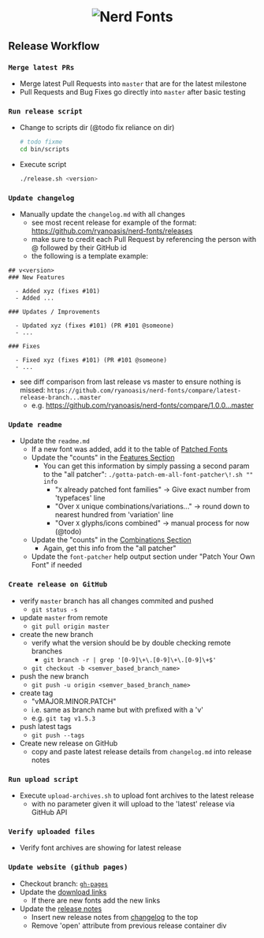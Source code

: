 <h1 align="center">
	<img src="https://raw.githubusercontent.com/ryanoasis/nerd-fonts/master/images/nerd-fonts-logo.png" alt="Nerd Fonts" />
</h1>

## Release Workflow

### `Merge latest PRs`
- Merge latest Pull Requests into `master` that are for the latest milestone
- Pull Requests and Bug Fixes go directly into `master` after basic testing

### `Run release script`
- Change to scripts dir (@todo fix reliance on dir)
  ```sh
  # todo fixme
  cd bin/scripts
  ```
- Execute script
  ```sh
  ./release.sh <version>
  ```

### `Update changelog`
- Manually update the `changelog.md` with all changes
  - see most recent release for example of the format: https://github.com/ryanoasis/nerd-fonts/releases
  - make sure to credit each Pull Request by referencing the person with @ followed by their GitHub id
  - the following is a template example:
```
## v<version>
### New Features

  - Added xyz (fixes #101)
  - Added ...

### Updates / Improvements

  - Updated xyz (fixes #101) (PR #101 @someone)
  - ...

### Fixes

  - Fixed xyz (fixes #101) (PR #101 @someone)
  - ...
```
- see diff comparison from last release vs master to ensure nothing is missed: `https://github.com/ryanoasis/nerd-fonts/compare/latest-release-branch...master`
  - e.g. https://github.com/ryanoasis/nerd-fonts/compare/1.0.0...master

### `Update readme`
- Update the `readme.md`
  - If a new font was added, add it to the table of [Patched Fonts][]
  * Update the "counts" in the [Features Section][]
    * You can get this information by simply passing a second param to the "all patcher": `./gotta-patch-em-all-font-patcher\!.sh "" info`
      * "`X` already patched font families" -> Give exact number from 'typefaces' line
      * "Over `X` unique combinations/variations..." -> round down to nearest hundred from 'variation' line
      * "Over `X` glyphs/icons combined" -> manual process for now (@todo)
  * Update the "counts" in the [Combinations Section][]
    * Again, get this info from the "all patcher"
  * Update the `font-patcher` help output section under "Patch Your Own Font" if needed

### `Create release on GitHub`
- verify `master` branch has all changes commited and pushed
  - `git status -s`
- update `master` from remote
  - `git pull origin master`
- create the new branch
  - verify what the version should be by double checking remote branches
    - `git branch -r | grep '[0-9]\+\.[0-9]\+\.[0-9]\+$'`
  - `git checkout -b <semver_based_branch_name>`
- push the new branch
  - `git push -u origin <semver_based_branch_name>`
- create tag
  - "vMAJOR.MINOR.PATCH"
  - i.e. same as branch name but with prefixed with a 'v'
  - e.g. `git tag v1.5.3`
- push latest tags
  - `git push --tags`
- Create new release on GitHub
  - copy and paste latest release details from `changelog.md` into release notes

### `Run upload script`
- Execute `upload-archives.sh` to upload font archives to the latest release
  - with no parameter given it will upload to the 'latest' release via GitHub API

### `Verify uploaded files`
- Verify font archives are showing for latest release

### `Update website (github pages)`
- Checkout branch: [`gh-pages`](https://github.com/ryanoasis/nerd-fonts/tree/gh-pages)
- Update the [download links](https://github.com/ryanoasis/nerd-fonts/blob/gh-pages/_posts/2017-01-03-downloads.md)
  - If there are new fonts add the new links
- Update the [release notes](https://github.com/ryanoasis/nerd-fonts/blob/gh-pages/_posts/2017-01-06-release.md)
  - Insert new release notes from [changelog](https://github.com/ryanoasis/nerd-fonts/blob/master/changelog.md) to the top
  - Remove 'open' attribute from previous release container div

<!-- links -->

[pulls]: https://github.com/ryanoasis/nerd-fonts/pulls
[Features Section]: https://github.com/ryanoasis/nerd-fonts/blob/master/readme.md#features
[Combinations Section]: https://github.com/ryanoasis/nerd-fonts/blob/master/readme.md#combinations
[Patched Fonts]: https://github.com/ryanoasis/nerd-fonts/blob/master/readme.md#patched-fonts